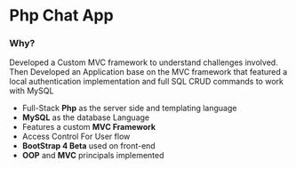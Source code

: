 # Php Chat App
### Why?

Developed a Custom MVC framework to understand challenges involved. Then Developed an Application base on the MVC framework that featured a local authentication implementation and full SQL CRUD commands to work with MySQL

- Full-Stack **Php** as the server side and templating language
- **MySQL** as the database Language
- Features a custom **MVC Framework**
- Access Control For User flow
- **BootStrap 4 Beta** used on front-end
- **OOP** and **MVC** principals implemented 